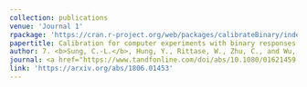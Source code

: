 ```yaml
---
collection: publications
venue: 'Journal 1'
rpackage: 'https://cran.r-project.org/web/packages/calibrateBinary/index.html'
papertitle: Calibration for computer experiments with binary responses and application to cell adhesion study
author: 7. <b>Sung, C.-L.</b>, Hung, Y., Rittase, W., Zhu, C., and Wu, C. F. J. (2020)
journal: <a href="https://www.tandfonline.com/doi/abs/10.1080/01621459.2019.1699419?journalCode=uasa20">Journal of the American Statistical Association</a>, 115(532), 1664-1674.
link: 'https://arxiv.org/abs/1806.01453'
---
```

